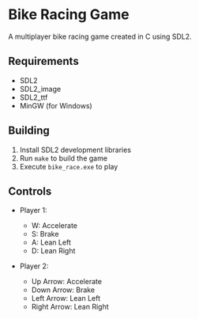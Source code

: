 # Bike Racing Game

A multiplayer bike racing game created in C using SDL2.

## Requirements
- SDL2
- SDL2_image
- SDL2_ttf
- MinGW (for Windows)

## Building
1. Install SDL2 development libraries
2. Run `make` to build the game
3. Execute `bike_race.exe` to play

## Controls
- Player 1:
  - W: Accelerate
  - S: Brake
  - A: Lean Left
  - D: Lean Right

- Player 2:
  - Up Arrow: Accelerate
  - Down Arrow: Brake
  - Left Arrow: Lean Left
  - Right Arrow: Lean Right
